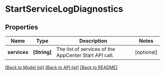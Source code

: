 # StartServiceLogDiagnostics

## Properties
Name | Type | Description | Notes
------------ | ------------- | ------------- | -------------
**services** | **[String]** | The list of services of the AppCenter Start API call. | [optional] 

[[Back to Model list]](../README.md#documentation-for-models) [[Back to API list]](../README.md#documentation-for-api-endpoints) [[Back to README]](../README.md)


